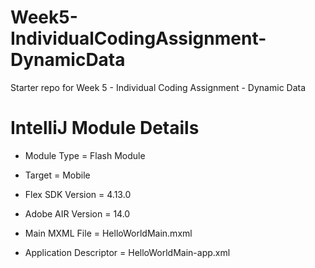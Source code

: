 Week5-IndividualCodingAssignment-DynamicData
============================================

Starter repo for Week 5 - Individual Coding Assignment - Dynamic Data

IntelliJ Module Details
=======================

* Module Type = Flash Module
* Target = Mobile
* Flex SDK Version = 4.13.0
* Adobe AIR Version = 14.0

* Main MXML File = HelloWorldMain.mxml
* Application Descriptor = HelloWorldMain-app.xml
